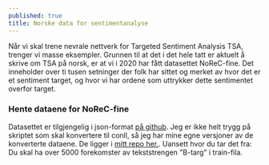 ```yaml
---
published: true
title: Norske data for sentimentanalyse
---
```

Når vi skal trene nevrale nettverk for Targeted Sentiment Analysis TSA, trenger vi masse eksempler. Grunnen til at det  i det hele tatt er aktuelt å skrive om TSA på norsk, er at vi i 2020 har fått datasettet NoReC-fine. Det inneholder over ti tusen setninger der folk har sittet og merket av hvor det er et sentiment target, og hvor vi har ordene som uttrykker dette sentimentet overfor target.

### Hente dataene for NoReC-fine
Datasettet er tilgjengelig i json-format [på github](https://github.com/ltgoslo/norec_fine). Jeg er ikke helt trygg på skriptet som skal konvertere til conll, så jeg har mine egne versjoner av de konverterte dataene. De ligger i [mitt repo her.](https://github.com/egilron/norec_fine_tools/tree/master/data/spaceseparated/norec_fine). Uansett hvor du tar det fra: Du skal ha over 5000 forekomster av tekststrengen "B-targ" i train-fila.